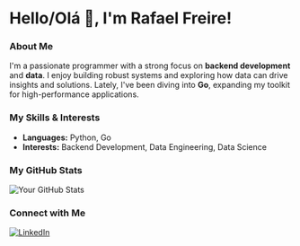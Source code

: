# Hello/Olá 👋, I'm Rafael Freire!

### About Me

I'm a passionate programmer with a strong focus on **backend development** and **data**. I enjoy building robust systems and exploring how data can drive insights and solutions. Lately, I've been diving into **Go**, expanding my toolkit for high-performance applications.


### My Skills & Interests

* **Languages:** Python, Go
* **Interests:** Backend Development, Data Engineering, Data Science


### My GitHub Stats

![Your GitHub Stats](https://github-readme-stats.vercel.app/api?username=nemofromdreamland&show_icons=true&theme=radical)


### Connect with Me

[![LinkedIn](https://img.shields.io/badge/LinkedIn-0077B5?style=for-the-badge&logo=linkedin&logoColor=white)](https://www.linkedin.com/in/rafael-freire-7395b314b/)
